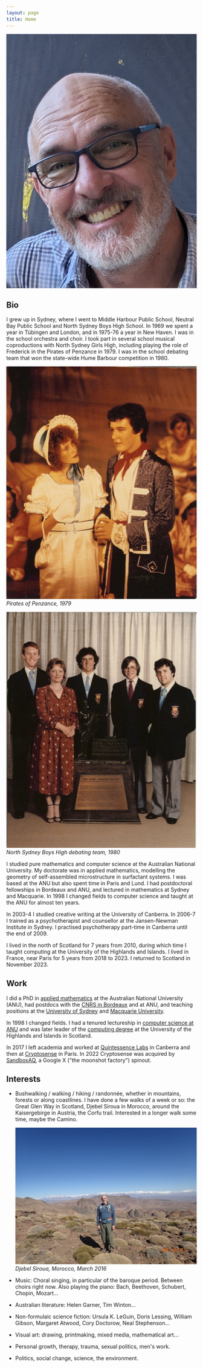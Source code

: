 ```yaml
---
layout: page
title: Home
---
```


![Mugshot](/images/2024-01-19-blue-check-shirt.jpg)

## Bio

I grew up in Sydney, where I went to Middle Harbour Public School, Neutral Bay Public
School and North Sydney Boys High School. In 1969 we spent a year in Tübingen and London,
and in 1975-76 a year in New Haven. I was in the school orchestra and choir. I took part
in several school musical coproductions with North Sydney Girls High, including playing
the role of Frederick in the Pirates of Penzance in 1979. I was in the school debating
team that won the state-wide Hume Barbour competition in 1980.

![Pirates](/images/1979-Pirates.jpg) _Pirates of Penzance, 1979_

![Debating team](/images/1980-Debating-team.jpg) _North Sydney Boys High debating team, 1980_

I studied pure mathematics and computer science at the Australian National University. My
doctorate was in applied mathematics, modelling the geometry of self-assembled
microstructure in surfactant systems. I was based at the ANU but also spent time in Paris
and Lund. I had postdoctoral fellowships in Bordeaux and ANU, and lectured in mathematics
at Sydney and Macquarie. In 1998 I changed fields to computer science and taught at the
ANU for almost ten years.

In 2003-4 I studied creative writing at the University of Canberra. In 2006-7 I trained as
a psychotherapist and counsellor at the Jansen-Newman Institute in Sydney. I practised
psychotherapy part-time in Canberra until the end of 2009.

I lived in the north of Scotland for 7 years from 2010, during which time I taught
computing at the University of the Highlands and Islands. I lived in France, near Paris
for 5 years from 2018 to 2023. I returned to Scotland in November 2023.

## Work

I did a PhD in [applied mathematics][anu applied maths] at the Australian National
University (ANU), had postdocs with the [CNRS in Bordeaux][cnrs crpp] and at ANU, and
teaching positions at the [University of Sydney][sydney uni maths] and [Macquarie
University][macquarie uni maths].

In 1998 I changed fields. I had a tenured lectureship in [computer science at
ANU][anu dcs] and was later leader of the [computing degree][uhi computing degree] at the
University of the Highlands and Islands in Scotland.

In 2017 I left academia and worked at [Quintessence Labs][qlabs] in Canberra and then at
[Cryptosense][cryptosense] in Paris. In 2022 Cryptosense was acquired by
[SandboxAQ][sandbox], a Google X ("the moonshot factory") spinout.

## Interests

- Bushwalking / walking / hiking / randonnée, whether in mountains, forests or along
  coastlines. I have done a few walks of a week or so: the Great Glen Way in Scotland,
  Djebel Siroua in Morocco, around the Kaisergebirge in Austria, the Corfu trail.
  Interested in a longer walk some time, maybe the Camino.

  ![Djebel Siroua](/images/2016-03-01-Djebel-Siroua.jpg) _Djebel Siroua, Morocco, March 2016_


- Music: Choral singing, in particular of the baroque period. Between choirs right now.
  Also playing the piano: Bach, Beethoven, Schubert, Chopin, Mozart...

- Australian literature: Helen Garner, Tim Winton...

- Non-formulaic science fiction: Ursula K. LeGuin, Doris Lessing, William Gibson, Margaret
  Atwood, Cory Doctorow, Neal Stephenson...

- Visual art: drawing, printmaking, mixed media, mathematical art...

- Personal growth, therapy, trauma, sexual politics, men's work.

- Politics, social change, science, the environment.

[sandbox]: https://www.sandboxaq.com/
[cryptosense]: https://cryptosense.com/
[qlabs]: https://www.quintessencelabs.com/
[uhi computing degree]: https://www.uhi.ac.uk/en/courses/bsc-hons-computing/
[anu dcs]: https://cecs.anu.edu.au/
[macquarie uni maths]: https://www.mq.edu.au/faculty-of-science-and-engineering/departments-and-schools/department-of-mathematics-and-statistics
[anu applied maths]: https://physics.anu.edu.au/appmaths/
[sydney uni maths]: https://www.sydney.edu.au/science/schools/school-of-mathematics-and-statistics.html
[cnrs crpp]: http://www.crpp-bordeaux.cnrs.fr
